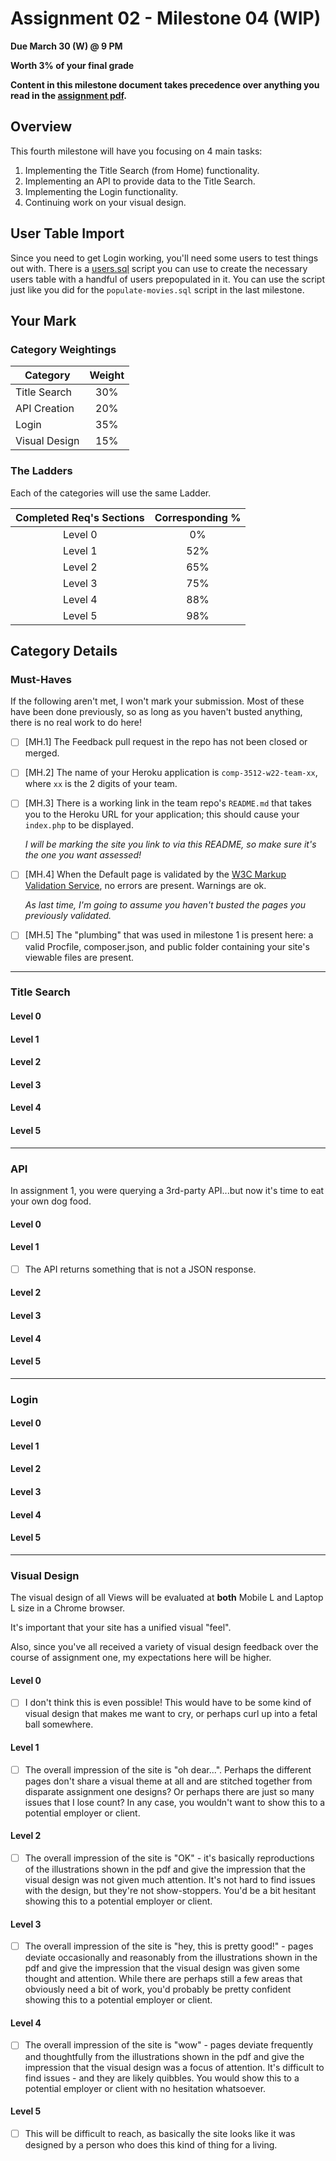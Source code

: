 # Assignment 02 - Milestone 04 (WIP)

**Due March 30 (W) @ 9 PM**

**Worth 3% of your final grade**

**Content in this milestone document takes precedence over anything you read in the [assignment pdf](comp-3512-asg-1-winter-2020-current.pdf).**


## Overview

This fourth milestone will have you focusing on 4 main tasks:

1. Implementing the Title Search (from Home) functionality.
2. Implementing an API to provide data to the Title Search.
3. Implementing the Login functionality.
4. Continuing work on your visual design.

## User Table Import

Since you need to get Login working, you'll need some users to test things out with. There is a [users.sql](data/users.sql) script you can use to create the necessary users table with a handful of users prepopulated in it. You can use the script just like you did for the `populate-movies.sql` script in the last milestone.


## Your Mark

### Category Weightings

| Category      | Weight |
| ------------- | :----: |
| Title Search  |  30%   |
| API Creation  |  20%   |
| Login         |  35%   |
| Visual Design |  15%   |

### The Ladders

Each of the categories will use the same Ladder.

| Completed Req's Sections | Corresponding % |
| :----------------------: | :-------------: |
|         Level 0          |       0%        |
|         Level 1          |       52%       |
|         Level 2          |       65%       |
|         Level 3          |       75%       |
|         Level 4          |       88%       |
|         Level 5          |       98%       |

## Category Details

### Must-Haves

If the following aren't met, I won't mark your submission. Most of these have been done previously, so as long as you haven't busted anything, there is no real work to do here!

- [ ] [MH.1] The Feedback pull request in the repo has not been closed or merged.

- [ ] [MH.2] The name of your Heroku application is `comp-3512-w22-team-xx`, where `xx` is the 2 digits of your team.

- [ ] [MH.3] There is a working link in the team repo's `README.md` that takes you to the Heroku URL for your application; this should cause your `index.php` to be displayed. 

    _I will be marking the site you link to via this README, so make sure it's the one you want assessed!_

- [ ] [MH.4]  When the Default page is validated by the [W3C Markup Validation Service](https://validator.w3.org/), no errors are present. Warnings are ok.

    _As last time, I'm going to assume you haven't busted the pages you previously validated._

- [ ] [MH.5] The "plumbing" that was used in milestone 1 is present here: a valid Procfile, composer.json, and public folder containing your site's viewable files are present.

---

### Title Search

#### Level 0

#### Level 1

#### Level 2

#### Level 3

#### Level 4

#### Level 5


---

### API

In assignment 1, you were querying a 3rd-party API...but now it's time to eat your own dog food.

#### Level 0

#### Level 1

- [ ] The API returns something that is not a JSON response.

#### Level 2

#### Level 3

#### Level 4

#### Level 5


---

### Login

#### Level 0

#### Level 1

#### Level 2

#### Level 3

#### Level 4

#### Level 5

---

### Visual Design 

The visual design of all Views will be evaluated at **both** Mobile L and Laptop L size in a Chrome browser. 

It's important that your site has a unified visual "feel".

Also, since you've all received a variety of visual design feedback over the course of assignment one, my expectations here will be higher.

#### Level 0

- [ ] I don't think this is even possible! This would have to be some kind of visual design that makes me want to cry, or perhaps curl up into a fetal ball somewhere.

#### Level 1

- [ ] The overall impression of the site is "oh dear...". Perhaps the different pages don't share a visual theme at all and are stitched together from disparate assignment one designs?  Or perhaps there are just so many issues that I lose count? In any case, you wouldn't want to show this to a potential employer or client.

#### Level 2

- [ ] The overall impression of the site is "OK" - it's basically reproductions of the illustrations shown in the pdf and give the impression that the visual design was not given much attention. It's not hard to find issues with the design, but they're not show-stoppers. You'd be a bit hesitant showing this to a potential employer or client.

#### Level 3

- [ ] The overall impression of the site is "hey, this is pretty good!" - pages deviate occasionally and reasonably from the illustrations shown in the pdf and give the impression that the visual design was given some thought and attention. While there are perhaps still a few areas that obviously need a bit of work, you'd probably be pretty confident showing this to a potential employer or client.

#### Level 4

- [ ] The overall impression of the site is "wow" - pages deviate frequently and thoughtfully from the illustrations shown in the pdf and give the impression that the visual design was a focus of attention. It's difficult to find issues - and they are likely quibbles. You would show this to a potential employer or client with no hesitation whatsoever.

#### Level 5

- [ ] This will be difficult to reach, as basically the site looks like it was designed by a person who does this kind of thing for a living.